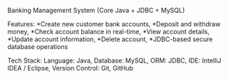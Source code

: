 Banking Management System (Core Java + JDBC + MySQL)

Features:
*Create new customer bank accounts,
*Deposit and withdraw money,
*Check account balance in real-time,
*View account details,
*Update account information,
*Delete account,
*JDBC-based secure database operations

Tech Stack:
Language: Java,
Database: MySQL,
ORM: JDBC,
IDE: IntelliJ IDEA / Eclipse,
Version Control: Git, GitHub

